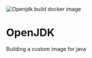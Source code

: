 
![Openjdk build docker image](https://github.com/oceanebelle/docker/workflows/Openjdk%20build%20docker%20image/badge.svg?branch=master&event=push)


# OpenJDK
Building a custom image for java

